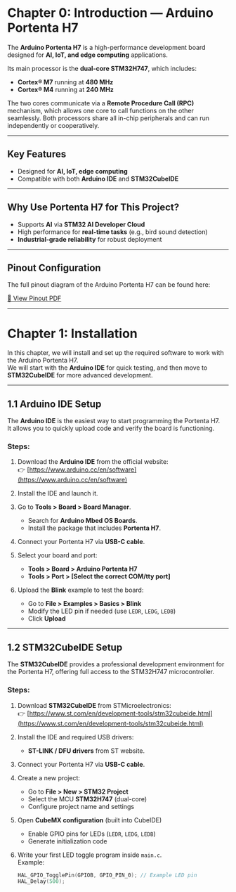 # Chapter 0: Introduction — Arduino Portenta H7

The **Arduino Portenta H7** is a high-performance development board designed for **AI, IoT, and edge computing** applications.  

Its main processor is the **dual-core STM32H747**, which includes:  
- **Cortex® M7** running at **480 MHz**  
- **Cortex® M4** running at **240 MHz**  

The two cores communicate via a **Remote Procedure Call (RPC)** mechanism, which allows one core to call functions on the other seamlessly. Both processors share all in-chip peripherals and can run independently or cooperatively.

---

## Key Features
- Designed for **AI, IoT, edge computing**  
- Compatible with both **Arduino IDE** and **STM32CubeIDE**

---

## Why Use Portenta H7 for This Project?
- Supports **AI** via **STM32 AI Developer Cloud**  
- High performance for **real-time tasks** (e.g., bird sound detection)  
- **Industrial-grade reliability** for robust deployment  

---

## Pinout Configuration
The full pinout diagram of the Arduino Portenta H7 can be found here:  

[📄 View Pinout PDF](https://content.arduino.cc/assets/Pinout-PortentaH7_latest.pdf)  


---

# Chapter 1: Installation

In this chapter, we will install and set up the required software to work with the Arduino Portenta H7.  
We will start with the **Arduino IDE** for quick testing, and then move to **STM32CubeIDE** for more advanced development.

---

## 1.1 Arduino IDE Setup

The **Arduino IDE** is the easiest way to start programming the Portenta H7.  
It allows you to quickly upload code and verify the board is functioning.

### Steps:
1. Download the **Arduino IDE** from the official website:  
   👉 [https://www.arduino.cc/en/software](https://www.arduino.cc/en/software)

2. Install the IDE and launch it.

3. Go to **Tools > Board > Board Manager**.  
   - Search for **Arduino Mbed OS Boards**.  
   - Install the package that includes **Portenta H7**.

4. Connect your Portenta H7 via **USB-C cable**.

5. Select your board and port:  
   - **Tools > Board > Arduino Portenta H7**  
   - **Tools > Port > [Select the correct COM/tty port]**

6. Upload the **Blink** example to test the board:  
   - Go to **File > Examples > Basics > Blink**  
   - Modify the LED pin if needed (use `LEDR`, `LEDG`, `LEDB`)  
   - Click **Upload**

---

## 1.2 STM32CubeIDE Setup

The **STM32CubeIDE** provides a professional development environment for the Portenta H7, offering full access to the STM32H747 microcontroller.

### Steps:
1. Download **STM32CubeIDE** from STMicroelectronics:  
   👉 [https://www.st.com/en/development-tools/stm32cubeide.html](https://www.st.com/en/development-tools/stm32cubeide.html)

2. Install the IDE and required USB drivers:  
   - **ST-LINK / DFU drivers** from ST website.  

3. Connect your Portenta H7 via **USB-C cable**.

4. Create a new project:  
   - Go to **File > New > STM32 Project**  
   - Select the MCU **STM32H747** (dual-core)  
   - Configure project name and settings  

5. Open **CubeMX configuration** (built into CubeIDE)  
   - Enable GPIO pins for LEDs (`LEDR`, `LEDG`, `LEDB`)  
   - Generate initialization code  

6. Write your first LED toggle program inside `main.c`.  
   Example:  
   ```c
   HAL_GPIO_TogglePin(GPIOB, GPIO_PIN_0); // Example LED pin
   HAL_Delay(500);

